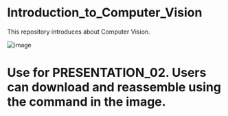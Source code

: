 # Introduction_to_Computer_Vision
This repository introduces about Computer Vision.

![image](https://github.com/user-attachments/assets/207afc20-66bf-4213-8634-067a9e3f0700)
# Use for PRESENTATION_02. Users can download and reassemble using the command in the image.
